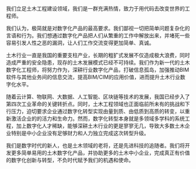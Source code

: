 我们立足土木工程建设领域，我们是一群充满热情，致力于用代码去改变世界的工程师。

我们认为，极简就是对数字化产品的最高要求。我们鄙视一切把简单问题复杂化的言语和行为。我们想通过数字化产品把人们从繁重的工作中解放出来，并堵死一些容易引发人性之恶的漏洞，让人们工作交流变得更加简单、真诚。

土木行业一直是我国的重要支柱产业，长期的粗犷式发展不仅造成极大浪费，同时造成严重的安全隐患，现存的土木发展模式已经不可持续。我们作为新一代的土木数字化工程师，将努力作为，深耕行业数字化产品，打破信息孤岛，加强推动BIM软件与其他业务间的信息交流，提高BIM/CIM的应用价值，进而提升土木行业数字化水平。

随着云计算、物联网、大数据、人工智能、区块链等技术的发展，我国已经步入了第四次工业革命的关键转折点。同时，土木工程领域也正面临前所未有的挑战和下行压力，迫切要求企业通过数字化转型实现由量到质、由低质到高质的转变，以重新激活企业的的活力和生命力。然而，数字化转型本身就是多领域多学科的系统工程，加上数字化人才稀缺，能够深耕土木行业的更是寥寥无几，导致大多数土木企业特别是中小企业没有足够财力和人力独立完成这次转型升级。

我们是数字时代的新人，也是土木领域的老将，还是先进科技的追随者。我们将开发更多简单易用的土木数字化产品，并协助更多的土木中小企业，完成真正有价值的数字化创新与转型，不负时代赋予我们的机遇和使命。